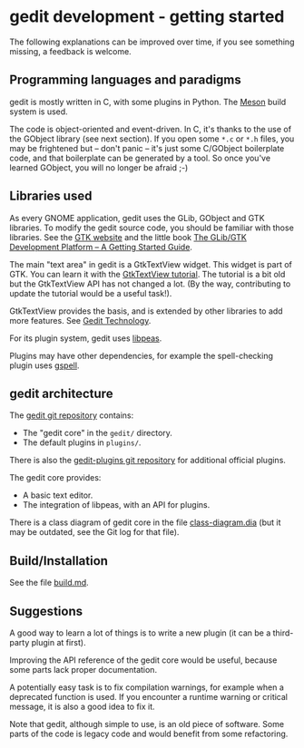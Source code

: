 gedit development - getting started
===================================

The following explanations can be improved over time, if you see something
missing, a feedback is welcome.

Programming languages and paradigms
-----------------------------------

gedit is mostly written in C, with some plugins in Python. The
[Meson](https://mesonbuild.com/) build system is used.

The code is object-oriented and event-driven. In C, it's thanks to the use of
the GObject library (see next section). If you open some `*.c` or `*.h` files,
you may be frightened but – don't panic – it's just some C/GObject boilerplate
code, and that boilerplate can be generated by a tool. So once you've learned
GObject, you will no longer be afraid ;-)

Libraries used
--------------

As every GNOME application, gedit uses the GLib, GObject and GTK libraries. To
modify the gedit source code, you should be familiar with those libraries. See
the [GTK website](https://www.gtk.org/) and the little book
[The GLib/GTK Development Platform – A Getting Started Guide](https://gitlab.gnome.org/swilmet/glib-gtk-book).

The main "text area" in gedit is a GtkTextView widget. This widget is part of
GTK. You can learn it with the
[GtkTextView tutorial](http://www.bravegnu.org/gtktext/). The tutorial is a bit
old but the GtkTextView API has not changed a lot. (By the way, contributing to
update the tutorial would be a useful task!).

GtkTextView provides the basis, and is extended by other libraries to add more
features. See [Gedit Technology](https://gedit-technology.net/).

For its plugin system, gedit uses
[libpeas](https://wiki.gnome.org/Projects/Libpeas).

Plugins may have other dependencies, for example the spell-checking plugin uses
[gspell](https://gitlab.gnome.org/GNOME/gspell).

gedit architecture
------------------

The [gedit git repository](https://gitlab.gnome.org/GNOME/gedit) contains:
- The "gedit core" in the `gedit/` directory.
- The default plugins in `plugins/`.

There is also the
[gedit-plugins git repository](https://gitlab.gnome.org/GNOME/gedit-plugins)
for additional official plugins.

The gedit core provides:
- A basic text editor.
- The integration of libpeas, with an API for plugins.

There is a class diagram of gedit core in the file
[class-diagram.dia](class-diagram.dia) (but it may be outdated, see the Git log
for that file).

Build/Installation
------------------

See the file [build.md](build.md).

Suggestions
-----------

A good way to learn a lot of things is to write a new plugin (it can be a
third-party plugin at first).

Improving the API reference of the gedit core would be useful, because some
parts lack proper documentation.

A potentially easy task is to fix compilation warnings, for example when a
deprecated function is used. If you encounter a runtime warning or critical
message, it is also a good idea to fix it.

Note that gedit, although simple to use, is an old piece of software. Some parts
of the code is legacy code and would benefit from some refactoring.
